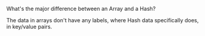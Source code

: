 What's the major difference between an Array and a Hash?

The data in arrays don't have any labels, where Hash data specifically does, in key/value pairs. 
